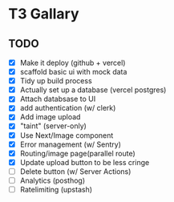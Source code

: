 # T3 Gallary 

## TODO

- [x] Make it deploy (github + vercel)
- [x] scaffold basic ui with mock data
- [x] Tidy up build process
- [x] Actually set up a database (vercel postgres)
- [x] Attach databsase to UI
- [x] add authentication (w/ clerk)
- [x] Add image upload
- [x] "taint" (server-only)
- [x] Use Next/Image component
- [x] Error management (w/ Sentry)
- [x] Routing/image page(parallel route)
- [x] Update upload button to be less cringe
- [ ] Delete button (w/ Server Actions)
- [ ] Analytics (posthog)
- [ ] Ratelimiting (upstash)